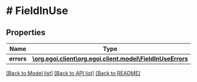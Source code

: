 # # FieldInUse

## Properties

Name | Type | Description | Notes
------------ | ------------- | ------------- | -------------
**errors** | [**\org.egoi.client\org.egoi.client.model\FieldInUseErrors**](FieldInUseErrors.md) |  | [optional] 

[[Back to Model list]](../../README.md#documentation-for-models) [[Back to API list]](../../README.md#documentation-for-api-endpoints) [[Back to README]](../../README.md)


